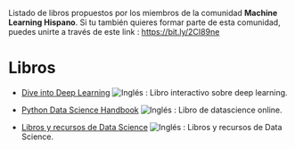 Listado de libros propuestos por los miembros de la comunidad **Machine Learning Hispano**. Si tu también quieres formar parte de esta comunidad, puedes unirte a través de este link : https://bit.ly/2CI89ne

# Libros

* [Dive into Deep Learning](http://d2l.ai/) ![Inglés](http://www.kreativekorp.com/lib/flags/gb.png) : Libro interactivo sobre deep learning.
* [Python Data Science Handbook](https://jakevdp.github.io/PythonDataScienceHandbook/) ![Inglés](http://www.kreativekorp.com/lib/flags/gb.png) : Libro de datascience online. 

* [Libros y recursos de Data Science](https://github.com/bulutyazilim/awesome-datascience) ![Inglés](http://www.kreativekorp.com/lib/flags/gb.png)
: Libros y recursos de Data Science. 
